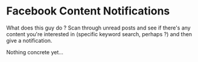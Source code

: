 Facebook Content Notifications
============================
What does this guy do ? Scan through unread posts and see if there's any content you're interested in (specific keyword search, perhaps ?) and then give a notification.

Nothing concrete yet...
